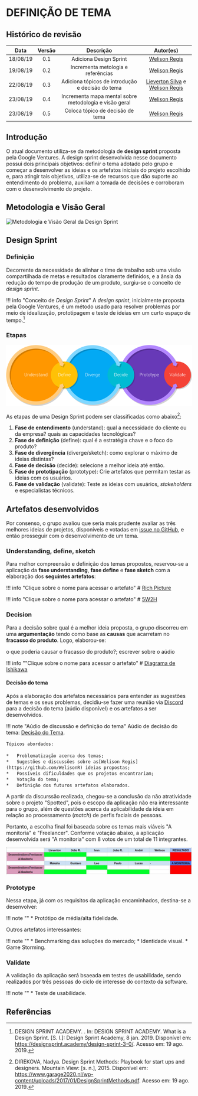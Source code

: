 # DEFINIÇÃO DE TEMA

## Histórico de revisão

| Data | Versão | Descrição | Autor(es)|
|:----:|:------:|:---------:|:--------:|
| 18/08/19 | 0.1 | Adiciona Design Sprint | [Welison Regis](https://github.com/WelisonR) |
| 19/08/19 | 0.2 | Incrementa metologia e referências | [Welison Regis](https://github.com/WelisonR) |
| 22/08/19 | 0.3 | Adiciona tópicos de introdução e decisão do tema | [Lieverton Silva](https://github.com/lievertom) e [Welison Regis](https://github.com/WelisonR) |
| 23/08/19 | 0.4 | Incrementa mapa mental sobre metodologia e visão geral | [Welison Regis](https://github.com/WelisonR) |
| 23/08/19 | 0.5 | Coloca tópico de decisão de tema | [Welison Regis](https://github.com/WelisonR) |

## Introdução

O atual documento utiliza-se da metodologia de **design sprint** proposta pela Google Ventures. A design sprint desenvolvida nesse documento possui dois principais objetivos: definir o tema adotado pelo grupo e começar a desenvolver as ideias e os artefatos iniciais do projeto escolhido e, para atingir tais objetivos, utiliza-se de recursos que dão suporte ao entendimento do problema, auxiliam a tomada de decisões e corroboram com o desenvolvimento do projeto.

## Metodologia e Visão Geral

![Metodologia e Visão Geral da Design Sprint](assets/img/mapa_mental.jpg)

## Design Sprint

### Definição

Decorrente da necessidade de alinhar o time de trabalho sob uma visão compartilhada de metas e resultados claramente definidos, e a ânsia da redução do tempo de produção de um produto, surgiu-se o conceito de *design sprint*.

!!! info "Conceito de *Design Sprint*"
    A *design sprint*, inicialmente proposta pela Google Ventures, é um método usado para resolver problemas por meio de idealização, prototipagem e teste de ideias em um curto espaço de tempo.[^1]

### Etapas

![Etapas da Design Sprint](assets/img/design_sprint.png)

As etapas de uma Design Sprint podem ser classificadas como abaixo[^2]:

1. **Fase de entendimento** (understand): qual a necessidade do cliente ou da empresa? quais as capacidades tecnológicas?
2. **Fase de definição** (define): qual é a estratégia chave e o foco do produto?
3. **Fase de divergência** (diverge/sketch): como explorar o máximo de ideias distintas?
4. **Fase de decisão** (decide): selecione a melhor ideia até então.
5. **Fase de prototipação** (prototype): Crie artefatos que permitam testar as ideias com os usuários.
6. **Fase de validação** (validate): Teste as ideias com usuários, *stakeholders* e especialistas técnicos.

## Artefatos desenvolvidos

Por consenso, o grupo avaliou que seria mais prudente avaliar as três melhores ideias de projetos, disponíveis e votadas em [issue no GitHub](https://github.com/2019-2-arquitetura-desenho/wiki/issues/3), e então prosseguir com o desenvolvimento de um tema.

### Understanding, define, sketch 

Para melhor compreensão e definição dos temas propostos, reservou-se a aplicação da **fase understanding**, **fase define** e **fase sketch** com a elaboração dos **seguintes artefatos**:

!!! info "Clique sobre o nome para acessar o artefato"
    # [Rich Picture](definicao_tema/rich_picture.md)

!!! info "Clique sobre o nome para acessar o artefato"
    # [5W2H](definicao_tema/5W2H.md)

### Decision

Para a decisão sobre qual é a melhor ideia proposta, o grupo discorreu em uma **argumentação** tendo como base as **causas** que acarretam no **fracasso do produto**. Logo, elaborou-se:

o que poderia causar o fracasso do produto?;
escrever sobre o aúdio

!!! info ""Clique sobre o nome para acessar o artefato"
    # [Diagrama de Ishikawa](definicao_tema/ishikawa.md)

#### Decisão do tema

Após a elaboração dos artefatos necessários para entender as sugestões de temas e os seus problemas, decidiu-se fazer uma reunião via [Discord](https://discordapp.com/) para a decisão do tema (aúdio disponível) e os artefatos a ser desenvolvidos.

!!! note "Aúdio de discussão e definição do tema"
    Aúdio de decisão do tema: [Decisão do Tema](https://drive.google.com/file/d/1bGG_nUY9GWlj-XK0XBhq0rTRqsmPBm56/view?usp=sharing).

    Tópicos abordados:

    *   Problematização acerca dos temas;
    *   Sugestões e discussões sobre as[Welison Regis](https://github.com/WelisonR) ideias propostas;
    *   Possíveis dificuldades que os projetos encontrariam;
    *   Votação do tema;
    *   Definição dos futuros artefatos elaborados.

A partir da discurssão realizada, chegou-se a conclusão da não atratividade sobre o projeto "Spotted", pois o escopo da aplicação não era interessante para o grupo, além de questões acerca da aplicabilidade da ideia em relação ao processamento (*match*) de perfis faciais de pessoas.

Portanto, a escolha final foi baseada sobre os temas mais viáveis "A monitoria" e "Freelancer". Conforme votação abaixo, a aplicação desenvolvida será "A monitoria" com 8 votos de um total de 11 integrantes.

![Votação de Escolha de Tema](assets/img/votacao.jpg)

### Prototype

Nessa etapa, já com os requisitos da aplicação encaminhados, destina-se a desenvolver:

!!! note ""
    * Protótipo de média/alta fidelidade.

Outros artefatos interessantes:

!!! note ""
    * Benchmarking das soluções do mercado;
    * Identidade visual.
    * Game Storming.

### Validate

A validação da aplicação será bsaeada em testes de usabilidade, sendo realizados por três pessoas do ciclo de interesse do contexto da software.

!!! note ""
    * Teste de usabilidade.

## Referências

[^1]: DESIGN SPRINT ACADEMY. . In: DESIGN SPRINT ACADEMY. What is a Design Sprint. [S. l.]: Design Sprint Academy, 8 jan. 2019. Disponível em: https://designsprint.academy/design-sprint-3-0/. Acesso em: 19 ago. 2019.

[^2]: DIREKOVA, Nadya. Design Sprint Methods: Playbook for start ups and designers. Mountain View: [s. n.], 2015. Disponível em: https://www.garage2020.nl/wp-content/uploads/2017/01/DesignSprintMethods.pdf. Acesso em: 19 ago. 2019.